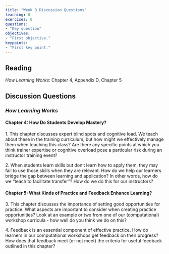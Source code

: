 ```yaml
---
title: "Week 3 Discussion Questions"
teaching: 0
exercises: 0
questions:
- "Key question"
objectives:
- "First objective."
keypoints:
- "First key point."
---
```


## Reading
*How Learning Works*: Chapter 4, Appendix D, Chapter 5

## Discussion Questions

### _How Learning Works_
#### Chapter 4: How Do Students Develop Mastery?
1\. This chapter discusses expert blind spots and cognitive load. We teach about these in the training curriculum, but how might we effectively manage them when teaching this class? Are there any specific points at which you think trainer expertise or cognitive overload pose a particular risk during an instructor training event? 

2\. When students learn skills but don’t learn how to apply them, they may fail to use those skills when they are relevant. How do we help our learners bridge the gap between learning and application? In other words, how do we “teach to facilitate transfer”? How do we do this for our instructors?

#### Chapter 5: What Kinds of Practice and Feedback Enhance Learning?
3\. This chapter discusses the importance of setting good opportunities for practice. What aspects are important to consider when creating practice opportunities? Look at an example or two from one of our (computational) workshop curricula - how well do you think we do on this?

4\. Feedback is an essential component of effective practice. How do learners in our computational workshops get feedback on their progress? How does that feedback meet (or not meet) the criteria for useful feedback outlined in this chapter?
